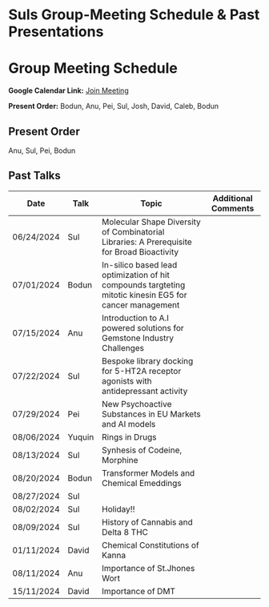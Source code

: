# Suls Group-Meeting Schedule & Past Presentations

# Group Meeting Schedule

**Google Calendar Link:** [Join Meeting](https://meet.google.com/biy-irfn-qzo)


**Present Order:** Bodun, Anu, Pei, Sul, Josh, David, Caleb, Bodun

## Present Order
Anu, Sul, Pei, Bodun 

## Past Talks

| Date       |   Talk     | Topic                                                                                                  | Additional Comments  |
|------------|------------|--------------------------------------------------------------------------------------------------------|----------------------|
| 06/24/2024 | Sul        | Molecular Shape Diversity of Combinatorial Libraries: A Prerequisite for Broad Bioactivity             |                      |
| 07/01/2024 | Bodun      | In-silico based lead optimization of hit compounds targteting mitotic kinesin EG5 for cancer management|                      |
| 07/15/2024 | Anu        | Introduction to A.I powered solutions for Gemstone Industry Challenges                                 |                      |
| 07/22/2024 | Sul        | Bespoke library docking for 5-HT2A receptor agonists with antidepressant activity                      |                      |
| 07/29/2024 | Pei        | New Psychoactive Substances in EU Markets and AI models                                                |                      |
| 08/06/2024 | Yuquin     | Rings in Drugs                                                                                         |                      |
| 08/13/2024 | Sul        | Synhesis of Codeine, Morphine                                                                          |                      |
| 08/20/2024 | Bodun      | Transformer Models and Chemical Emeddings                                                              |                      |
| 08/27/2024 | Sul        |                                                                                                        |                      |
| 08/02/2024 | Sul        | Holiday!!                                                                                              |                      |
| 08/09/2024 | Sul        | History of Cannabis and Delta 8 THC                                                                    |                      |
| 01/11/2024 | David      | Chemical Constitutions of Kanna                                                                        |                      |
| 08/11/2024 | Anu        | Importance of St.Jhones Wort                                                                           |                      | 
| 15/11/2024 | David      | Importance of DMT                                                                                      |                      |

